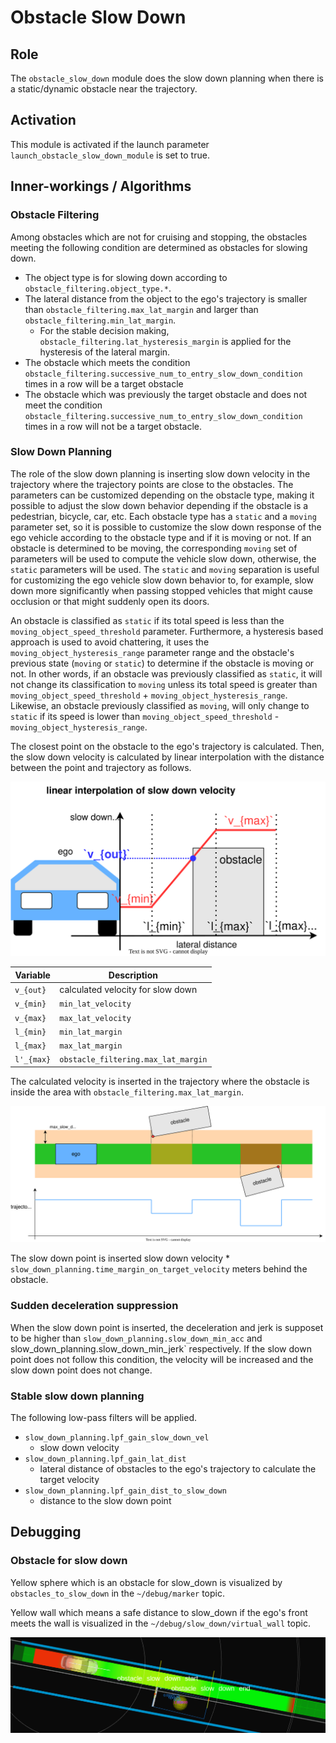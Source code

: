 # Obstacle Slow Down

## Role

The `obstacle_slow_down` module does the slow down planning when there is a static/dynamic obstacle near the trajectory.

## Activation

This module is activated if the launch parameter `launch_obstacle_slow_down_module` is set to true.

## Inner-workings / Algorithms

### Obstacle Filtering

Among obstacles which are not for cruising and stopping, the obstacles meeting the following condition are determined as obstacles for slowing down.

- The object type is for slowing down according to `obstacle_filtering.object_type.*`.
- The lateral distance from the object to the ego's trajectory is smaller than `obstacle_filtering.max_lat_margin` and larger than `obstacle_filtering.min_lat_margin`.
  - For the stable decision making, `obstacle_filtering.lat_hysteresis_margin` is applied for the hysteresis of the lateral margin.
- The obstacle which meets the condition `obstacle_filtering.successive_num_to_entry_slow_down_condition` times in a row will be a target obstacle
- The obstacle which was previously the target obstacle and does not meet the condition `obstacle_filtering.successive_num_to_entry_slow_down_condition` times in a row will not be a target obstacle.

### Slow Down Planning

The role of the slow down planning is inserting slow down velocity in the trajectory where the trajectory points are close to the obstacles. The parameters can be customized depending on the obstacle type, making it possible to adjust the slow down behavior depending if the obstacle is a pedestrian, bicycle, car, etc. Each obstacle type has a `static` and a `moving` parameter set, so it is possible to customize the slow down response of the ego vehicle according to the obstacle type and if it is moving or not. If an obstacle is determined to be moving, the corresponding `moving` set of parameters will be used to compute the vehicle slow down, otherwise, the `static` parameters will be used. The `static` and `moving` separation is useful for customizing the ego vehicle slow down behavior to, for example, slow down more significantly when passing stopped vehicles that might cause occlusion or that might suddenly open its doors.

An obstacle is classified as `static` if its total speed is less than the `moving_object_speed_threshold` parameter. Furthermore, a hysteresis based approach is used to avoid chattering, it uses the `moving_object_hysteresis_range` parameter range and the obstacle's previous state (`moving` or `static`) to determine if the obstacle is moving or not. In other words, if an obstacle was previously classified as `static`, it will not change its classification to `moving` unless its total speed is greater than `moving_object_speed_threshold` + `moving_object_hysteresis_range`. Likewise, an obstacle previously classified as `moving`, will only change to `static` if its speed is lower than `moving_object_speed_threshold` - `moving_object_hysteresis_range`.

The closest point on the obstacle to the ego's trajectory is calculated.
Then, the slow down velocity is calculated by linear interpolation with the distance between the point and trajectory as follows.

![slow_down_velocity_calculation](./docs/slow_down_velocity_calculation.svg)

| Variable   | Description                         |
| ---------- | ----------------------------------- |
| `v_{out}`  | calculated velocity for slow down   |
| `v_{min}`  | `min_lat_velocity`                  |
| `v_{max}`  | `max_lat_velocity`                  |
| `l_{min}`  | `min_lat_margin`                    |
| `l_{max}`  | `max_lat_margin`                    |
| `l'_{max}` | `obstacle_filtering.max_lat_margin` |

The calculated velocity is inserted in the trajectory where the obstacle is inside the area with `obstacle_filtering.max_lat_margin`.

![slow_down_planning](./docs/slow_down_planning.drawio.svg)

The slow down point is inserted slow down velocity \* `slow_down_planning.time_margin_on_target_velocity` meters behind the obstacle.

### Sudden deceleration suppression

When the slow down point is inserted, the deceleration and jerk is supposet to be higher than `slow_down_planning.slow_down_min_acc` and slow_down_planning.slow_down_min_jerk` respectively. If the slow down point does not follow this condition, the velocity will be increased and the slow down point does not change.

### Stable slow down planning

The following low-pass filters will be applied.

- `slow_down_planning.lpf_gain_slow_down_vel`
  - slow down velocity
- `slow_down_planning.lpf_gain_lat_dist`
  - lateral distance of obstacles to the ego's trajectory to calculate the target velocity
- `slow_down_planning.lpf_gain_dist_to_slow_down`
  - distance to the slow down point

## Debugging

### Obstacle for slow down

Yellow sphere which is an obstacle for slow_down is visualized by `obstacles_to_slow_down` in the `~/debug/marker` topic.

Yellow wall which means a safe distance to slow_down if the ego's front meets the wall is visualized in the `~/debug/slow_down/virtual_wall` topic.

![slow_down_visualization](./docs/slow_down_visualization.png)
